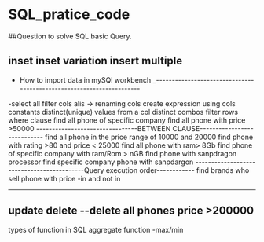 # SQL_pratice_code

##Question to solve SQL basic Query.

inset
inset variation
insert multiple
---------------------------------------------------------------------
- How to import data in mySQl workbench
_---------------------------------------------------------------------

-select all
filter cols
alis -> renaming cols
create expression using cols
constants
distinct(unique) values from a col
distinct combos
filter rows where clause
find all phone of specific company
find all phone with price >50000
--------------------------------BETWEEN CLAUSE----------------------------
find all phone in the price range of 10000 and 20000
find phone with rating >80 and price < 25000
find all phone with ram> 8Gb
find phone of specific company with ram/Rom > nGB
find phone with sanpdragon processor
find specific company phone with sanpdargon
-------------------------------------------Query execution order------------
find brands who sell phone with price
-in and not in

------------------------------------
update
delete
--delete all phones price >200000
-------------------------------------------

types of function in SQL
aggregate function 
-max/min
